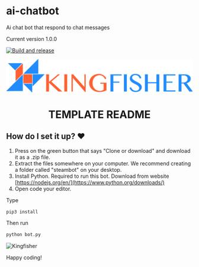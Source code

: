 # ai-chatbot

Ai chat bot that respond to chat messages



Current version 1.0.0




[![Build and release](https://github.com/hldh214/buff2steam/actions/workflows/build-and-release.yml/badge.svg)](https://github.com/hldh214/buff2steam/actions/workflows/build-and-release.yml)


<p align="center">
<img src="https://raw.githubusercontent.com/onevcat/Kingfisher/master/images/logo.png" alt="Kingfisher" title="Kingfisher" width="557"/>
</p>


<h1 align="center">
  TEMPLATE README
 

</h1>

    
## How do I set it up? :heart:

1. Press on the green button that says "Clone or download" and download it as a .zip file. 
2. Extract the files somewhere on your computer. We recommend creating a folder called "steambot" on your desktop. 
3. Install Python. Required to run this bot. Download from website [https://nodejs.org/en/](https://www.python.org/downloads/)
4. Open code your editor.

Type
```sh
pip3 install
```

Then run
```sh
python bot.py
```


<img src="https://media.discordapp.net/attachments/622826738174394419/1172961428303519744/img56.png?ex=65623875&is=654fc375&hm=5393087368aa65fbcf75decd5a418c68fe5f6c00c00e55150b9776ee38e89ac8&=" alt="Kingfisher" title="Kingfisher" width="557"/>


Happy coding!
